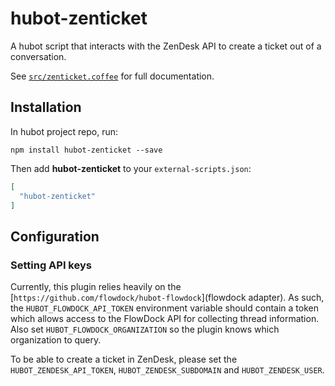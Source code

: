 # hubot-zenticket

A hubot script that interacts with the ZenDesk API to create a ticket out of a conversation.

See [`src/zenticket.coffee`](src/zenticket.coffee) for full documentation.

## Installation

In hubot project repo, run:

`npm install hubot-zenticket --save`

Then add **hubot-zenticket** to your `external-scripts.json`:

```json
[
  "hubot-zenticket"
]
```

## Configuration

### Setting API keys
Currently, this plugin relies heavily on the [`https://github.com/flowdock/hubot-flowdock`](flowdock adapter). As such, the `HUBOT_FLOWDOCK_API_TOKEN` environment variable should contain a token which allows access to the FlowDock API for collecting thread information. Also set `HUBOT_FLOWDOCK_ORGANIZATION` so the plugin knows which organization to query.

To be able to create a ticket in ZenDesk, please set the `HUBOT_ZENDESK_API_TOKEN`, `HUBOT_ZENDESK_SUBDOMAIN` and `HUBOT_ZENDESK_USER`.
